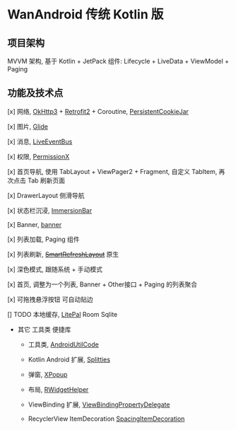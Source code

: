 # WanAndroid 传统 Kotlin 版

## 项目架构

MVVM 架构, 基于 Kotlin + JetPack 组件: Lifecycle + LiveData + ViewModel + Paging

## 功能及技术点

[x] 网络, [OkHttp3](https://github.com/square/okhttp) + [Retrofit2](https://github.com/square/retrofit) + Coroutine, [PersistentCookieJar](https://github.com/franmontiel/PersistentCookieJar)

[x] 图片, [Glide](https://github.com/bumptech/glide)

[x] 消息, [LiveEventBus](https://github.com/JeremyLiao/LiveEventBus)

[x] 权限, [PermissionX](https://github.com/guolindev/PermissionX)

[x] 首页导航, 使用 TabLayout + ViewPager2 + Fragment, 自定义 TabItem, 再次点击 Tab 刷新页面

[x] DrawerLayout 侧滑导航

[x] 状态栏沉浸, [ImmersionBar](https://github.com/gyf-dev/ImmersionBar)

[x] Banner, [banner](https://github.com/youth5201314/banner)

[x] 列表加载, Paging 组件

[x] 列表刷新, ~~[SmartRefreshLayout](https://github.com/scwang90/SmartRefreshLayout)~~ 原生

[x] 深色模式, 跟随系统 + 手动模式

[x] 首页, 调整为一个列表, Banner + Other接口 + Paging 的列表聚合

[x] 可拖拽悬浮按钮 可自动贴边

[] TODO 本地缓存, [LitePal](https://github.com/guolindev/LitePal) Room Sqlite

- 其它 工具类 便捷库

  - 工具类, [AndroidUtilCode](https://github.com/Blankj/AndroidUtilCode)

  - Kotlin Android 扩展, [Splitties](https://github.com/LouisCAD/Splitties)

  - 弹窗, [XPopup](https://github.com/li-xiaojun/XPopup)

  - 布局, [RWidgetHelper](https://github.com/RuffianZhong/RWidgetHelper)

  - ViewBinding 扩展, [ViewBindingPropertyDelegate](https://github.com/androidbroadcast/ViewBindingPropertyDelegate)

  - RecyclerView ItemDecoration [SpacingItemDecoration](https://github.com/grzegorzojdana/SpacingItemDecoration)
